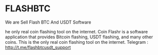# FLASHBTC
We are Sell Flash BTC And USDT Software

he only real coin flashing tool on the internet. Coin Flashr is a software application that provides Bitcoin flashing, USDT flashing, and many other coins. This is the only real coin flashing tool on the internet. Telegram : http://t.me/flashbtcusdt_support

